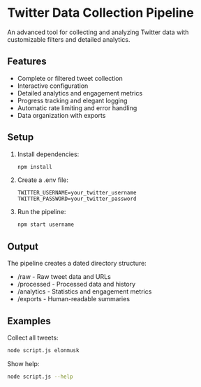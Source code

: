 # Twitter Data Collection Pipeline

An advanced tool for collecting and analyzing Twitter data with customizable filters and detailed analytics.

## Features

- Complete or filtered tweet collection
- Interactive configuration
- Detailed analytics and engagement metrics
- Progress tracking and elegant logging
- Automatic rate limiting and error handling
- Data organization with exports

## Setup

1. Install dependencies:
   ```bash
   npm install
   ```

2. Create a .env file:
   ```
   TWITTER_USERNAME=your_twitter_username
   TWITTER_PASSWORD=your_twitter_password
   ```

3. Run the pipeline:
   ```bash
   npm start username
   ```

## Output

The pipeline creates a dated directory structure:
- /raw - Raw tweet data and URLs
- /processed - Processed data and history
- /analytics - Statistics and engagement metrics
- /exports - Human-readable summaries

## Examples

Collect all tweets:
```bash
node script.js elonmusk
```

Show help:
```bash
node script.js --help
```
